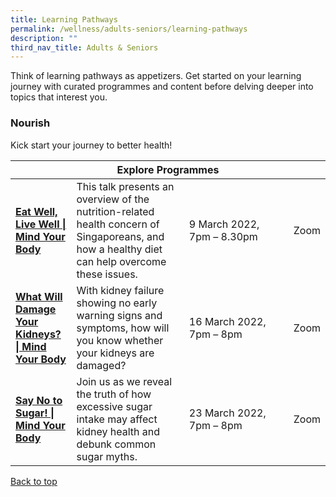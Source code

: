```yaml
---
title: Learning Pathways
permalink: /wellness/adults-seniors/learning-pathways
description: ""
third_nav_title: Adults & Seniors
---
```

<style type="text/css">
/* Links */
.content a { color: #322987; }
.content a:focus,
.content a:hover { color: #28216c; }

/* Button Outline */
.bp-button { padding-left: 1.5rem; padding-right: 1.5rem; }
.bp-button.is-primary-outline { border: 1px solid #322987; color: #322987; background-color: transparent; text-decoration: none; }
.bp-button.is-primary-outline:focus,
.bp-button.is-primary-outline:hover { border: 1px solid #322987; color: #cff2e8; background-color: #322987; text-decoration: none; }

/* Responsive Iframe */
.responsive-iframe { position: absolute; top: 0; left: 0; bottom: 0; right: 0; width: 100%; height: 100%; }
.responsive-iframe-container { position: relative; overflow: hidden; width: 100%; }
.responsive-iframe-container.ratio-16by9 { padding-top: 56.25%; }
.responsive-iframe-container.ratio-4by3 { padding-top: 75%; }
.responsive-iframe-container.ratio-3by2 { padding-top: 66.66%; }
.responsive-iframe-container.ratio-1by1 { padding-top: 100%; }
</style>
Think of learning pathways as appetizers. Get started on your learning journey with curated programmes and content before delving deeper into topics that interest you.
<h3><b> Nourish </b></h3>

Kick start your journey to better health! 


<div class="horizontal-scroll margin--bottom--lg">
  <table class="generic-table">
    <thead>
      <tr>
        <th colspan="4" class="is-uppercase has-weight-normal ">Explore Programmes</th>
      </tr>
    </thead>
    <tbody>
<tr>
        <td style="width: 20%;"><a href="https://www.eventbrite.sg/e/eat-well-live-well-mind-your-body-registration-267309870017?utm-campaign=social&utm-content=attendeeshare&utm-medium=discovery&utm-term=listing&utm-source=cp&aff=escb 
" target="_blank"><b>Eat Well, Live Well | Mind Your Body </b></a></td>
        <td style="width: 40%;">This talk presents an overview of the nutrition-related health concern of Singaporeans, and how a healthy diet can help overcome these issues. 
</td>
        <td style="width: 40%;"> 9 March 2022, <br>7pm – 8.30pm</td>
        <td> Zoom </td>
      </tr>
<tr>
<td><a href="https://www.eventbrite.sg/e/what-will-damage-your-kidneys-mind-your-body-registration-251700501977?utm-campaign=social&utm-content=attendeeshare&utm-medium=discovery&utm-term=listing&utm-source=cp&aff=escb" target="_blank"><b> What Will Damage Your Kidneys? | Mind Your Body</b></a></td>
        <td> With kidney failure showing no early warning signs and symptoms, how will you know whether your kidneys are damaged?</td>
        <td>16 March 2022, <br>7pm – 8pm  </td>
        <td>Zoom</td>
      </tr>
<tr>
<td><a href=" https://www.eventbrite.sg/e/say-no-to-sugar-mind-your-body-registration-251702307377?utm-campaign=social&utm-content=attendeeshare&utm-medium=discovery&utm-term=listing&utm-source=cp&aff=escb" target="_blank"><b> Say No to Sugar! | Mind Your Body</b></td>
        <td> Join us as we reveal the truth of how excessive sugar intake may affect kidney health and debunk common sugar myths.</td>
        <td>23 March 2022, <br>7pm – 8pm </td>
        <td>Zoom</td>
      </tr>

  </tbody>
  </table>
</div>

<p class="has-text-right margin--top--xl"><a href="#main-content">Back to top</a></p>